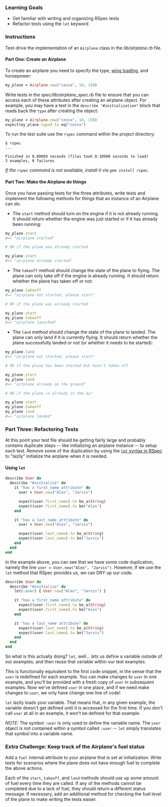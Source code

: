 ### Learning Goals

* Get familiar with writing and organizing RSpec tests
* Refactor tests using the `let` keyword

### Instructions

Test-drive the implementation of an `Airplane` class in the *lib/airplane.rb* file.

#### Part One: Create an Airplane

To create an airplane you need to specify the type, [wing loading](http://en.wikipedia.org/wiki/Wing_loading), and horsepower:

```ruby
my_plane = Airplane.new("cesna", 10, 150)
```

Write tests in the *spec/lib/airplane_spec.rb* file to ensure that you can access each of these attributes after creating an airplane object. For example, you may have a test in the `describe "#initialization"` block that reads back the `type` after creating the object:

```ruby
my_plane = Airplane.new("cesna", 10, 150)
expect(my_plane.type).to eq("cesna")
```

To run the test suite use the `rspec` command within the project directory:

```no-highlight
$ rspec
...

Finished in 0.00069 seconds (files took 0.10908 seconds to load)
3 examples, 0 failures
```

*If the `rspec` command is not available, install it via `gem install rspec`.*

#### Part Two: Make the Airplane do things
Once you have passing tests for the three attributes, write tests and implement the following methods for things that an instance of an Airplane can do:

* The `start` method should turn on the engine if it is not already running. It should return whether the engine was just started or if it has already been running:

```ruby
my_plane.start
#=> "airplane started"

# OR if the plane was already started

my_plane.start
#=> "airplane already started"
```

* The `takeoff` method should change the state of the plane to flying. The plane can only take off if the engine is already running. It should return whether the plane has taken off or not:

```ruby
my_plane.takeoff
#=> "airplane not started, please start"

# OR if the plane was already started

my_plane.start
my_plane.takeoff
#=> "airplane launched"
```

* The `land` method should change the state of the plane to landed. The plane can only land if it is currently flying. It should return whether the plane successfully landed or not (or whether it needs to be started):

```ruby
my_plane.land
#=> "airplane not started, please start"

# OR if the plane has been started but hasn't taken off

my_plane.start
my_plane.land
#=> "airplane already on the ground"

# OR if the plane is already in the air

my_plane.start
my_plane.takeoff
my_plane.land
#=> "airplane landed"
```

### Part Three: Refactoring Tests

At this point your test file should be getting fairly large and probably contains duplicate steps -- like initializing an airplane instance -- to setup each test. Remove some of the duplication by using the [`let` syntax in RSpec](https://relishapp.com/rspec/rspec-core/v/3-2/docs/helper-methods/let-and-let) to "lazily" initialize the airplane when it is needed.

#### Using `let`

```ruby
describe User do
  describe "#initialize" do
    it "has a first_name attribute" do
      user = User.new("Alex", "Jarvis")

      expect(user.first_name).to be_a(String)
      expect(user.first_name).to be("Alex")
    end

    it "has a last_name attribute" do
      user = User.new("Alex", "Jarvis")

      expect(user.last_name).to be_a(String)
      expect(user.last_name).to be("Jarvis")
    end
  end
end
```

In the example above, you can see that we have some code duplication, namely the line `user = User.new("Alex", "Jarvis")`. However, if we use the `let` method that RSpec provides us, we can DRY up our code.

```ruby
describe User do
  describe "#initialize" do
    let(:user) { User.new("Alex", "Jarvis") }

    it "has a first_name attribute" do
      expect(user.first_name).to be_a(String)
      expect(user.first_name).to be("Alex")
    end

    it "has a last_name attribute" do
      expect(user.last_name).to be_a(String)
      expect(user.last_name).to be("Jarvis")
    end
  end
end
```

So what is this actually doing? `let`, well... *lets* us define a variable outside of our examples, and then reuse that variable within our test examples.

This is functionally equivalent to the first code snippet, in the sense that the `user` is redefined for each example. You can make changes to `user` in one example, and you'll be provided with a fresh copy of `user` in subsequent examples. Now we've defined `user` in one place, and if we need make changes to `user`, we only have change one line of code!

`let` lazily loads your variable. That means that, in any given example, the variable doesn't get defined until it is accessed for the first time. If you don't call `user` at all in an example, it won't be defined for that example.

*NOTE:* The symbol `:user` is only used to define the variable name. The `user` object is not contained within a symbol called `:user` -- `let` simply translates that symbol into a variable name.


### Extra Challenge: Keep track of the Airplane's fuel status

Add a `fuel` internal attribute to your airplane that is set at initialization. Write tests for scenarios where the plane does not have enough fuel to complete the above actions.

Each of the `start`, `takeoff`, and `land` methods should use up some amount of fuel every time they are called. If any of the methods cannot be completed due to a lack of fuel, they should return a different status message. If necessary, add an additional method for checking the fuel level of the plane to make writing the tests easier.
